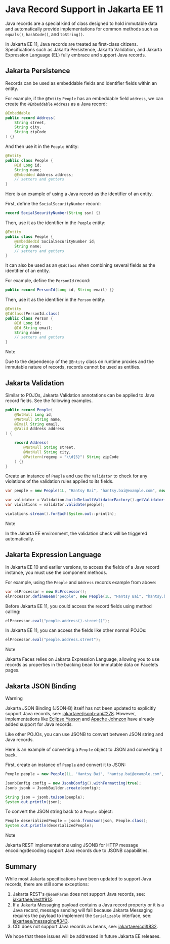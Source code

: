 # Java Record Support in Jakarta EE 11

Java records are a special kind of class designed to hold immutable data and automatically provide implementations for common methods such as `equals()`, `hashCode()`, and `toString()`.

In Jakarta EE 11, Java records are treated as first-class citizens. Specifications such as Jakarta Persistence, Jakarta Validation, and Jakarta Expression Language (EL) fully embrace and support Java records.

## Jakarta Persistence

Records can be used as embeddable fields and identifier fields within an entity.

For example, if the `@Entity` `People` has an embeddable field `address`, we can create the `@Embeddable` `Address` as a Java record:

```java
@Embeddable
public record Address(
    String street,
    String city,
    String zipCode
) {}
```

And then use it in the `People` entity:

```java
@Entity
public class People {
    @Id Long id;
    String name;
    @Embedded Address address;
    // setters and getters
}
```

Here is an example of using a Java record as the identifier of an entity.

First, define the `SocialSecurityNumber` record:

```java
record SocialSecurityNumber(String ssn) {}
```

Then, use it as the identifier in the `People` entity:

```java
@Entity
public class People {
    @EmbeddedId SocialSecurityNumber id;
    String name;
    // setters and getters
}
```

It can also be used as an `@IdClass` when combining several fields as the identifier of an entity.

For example, define the `PersonId` record:

```java
public record PersonId(Long id, String email) {}
```

Then, use it as the identifier in the `Person` entity:

```java
@Entity
@IdClass(PersonId.class)
public class Person {
    @Id Long id;
    @Id String email;
    String name;
    // setters and getters
}
```

> [!NOTE]
> Due to the dependency of the `@Entity` class on runtime proxies and the immutable nature of records, records cannot be used as entities.

## Jakarta Validation

Similar to POJOs, Jakarta Validation annotations can be applied to Java record fields. See the following examples.

```java
public record People(
    @NotNull Long id,
    @NotNull String name,
    @Email String email,
    @Valid Address address
) {

    record Address(
        @NotNull String street,
        @NotNull String city,
        @Pattern(regexp = "\\d{5}") String zipCode
    ) {}
}
```

Create an instance of `People` and use the `Validator` to check for any violations of the validation rules applied to its fields.

```java
var people = new People(1L, "Hantsy Bai", "hantsy.bai@example.com", new People.Address("123 Main St", "Anytown", "12345"));

var validator = Validation.buildDefaultValidatorFactory().getValidator();
var violations = validator.validate(people);

violations.stream().forEach(System.out::println);
```

> [!NOTE]
> In the Jakarta EE environment, the validation check will be triggered automatically.

## Jakarta Expression Language

In Jakarta EE 10 and earlier versions, to access the fields of a Java record instance, you must use the component methods.

For example, using the `People` and `Address` records example from above:

```java
var elProcessor = new ELProcessor();
elProcessor.defineBean("people", new People(1L, "Hantsy Bai", "hantsy.bai@example.com", new People.Address("123 Main St", "Anytown", "12345")));
```

Before Jakarta EE 11, you could access the record fields using method calling:

```java
elProcessor.eval("people.address().street()");
```

In Jakarta EE 11, you can access the fields like other normal POJOs:

```java
elProcessor.eval("people.address.street");
```

> [!NOTE]
> Jakarta Faces relies on Jakarta Expression Language, allowing you to use records as properties in the backing bean for immutable data on Facelets pages.

## Jakarta JSON Binding

> [!WARNING]
> Jakarta JSON Binding (JSON-B) itself has not been updated to explicitly support Java records, see: [jakartaee/jsonb-api#278](https://github.com/jakartaee/jsonb-api/issues/278). However, implementations like [Eclipse Yasson](https://projects.eclipse.org/projects/ee4j.yasson) and [Apache Johnzon](https://johnzon.apache.org/) have already added support for Java records.

Like other POJOs, you can use JSONB to convert between JSON string and Java records.

Here is an example of converting a `People` object to JSON and converting it back.

First, create an instance of `People` and convert it to JSON:

```java
People people = new People(1L, "Hantsy Bai", "hantsy.bai@example.com", new People.Address("123 Main St", "Anytown", "12345"));

JsonbConfig config = new JsonbConfig().withFormatting(true);
Jsonb jsonb = JsonbBuilder.create(config);

String json = jsonb.toJson(people);
System.out.println(json);
```

To convert the JSON string back to a `People` object:

```java
People deserializedPeople = jsonb.fromJson(json, People.class);
System.out.println(deserializedPeople);
```

> [!NOTE]
> Jakarta REST implementations using JSONB for HTTP message encoding/decoding support Java records due to JSONB capabilities.

## Summary

While most Jakarta specifications have been updated to support Java records, there are still some exceptions:

1. Jakarta REST's `@BeanParam` does not support Java records, see: [jakartaee/rest#913](https://github.com/jakartaee/rest/issues/913).
2. If a Jakarta Messaging payload contains a Java record property or it is a Java record, message sending will fail because Jakarta Messaging requires the payload to implement the `Serializable` interface, see: [jakartaee/messaging#343](https://github.com/jakartaee/messaging/issues/343).
3. CDI does not support Java records as beans, see: [jakartaee/cdi#832](https://github.com/jakartaee/cdi/issues/832).

We hope that these issues will be addressed in future Jakarta EE releases.

